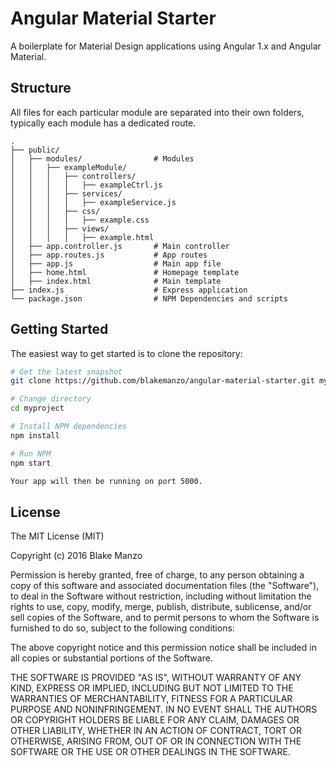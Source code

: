 Angular Material Starter
=======================

A boilerplate for Material Design applications using Angular 1.x and Angular Material.

Structure
---------

All files for each particular module are separated into their own folders, typically each module has a dedicated route.

```
.
├── public/
│   ├── modules/       			# Modules
│   │   ├── exampleModule/
│   │   │   ├── controllers/
│   │   │   │   ├── exampleCtrl.js
│   │   │   ├── services/
│   │   │   │   ├── exampleService.js
│   │   │   ├── css/
│   │   │   │   ├── example.css
│   │   │   ├── views/ 
│   │   │   │   ├── example.html
│   ├── app.controller.js       # Main controller
│   ├── app.routes.js           # App routes
│   ├── app.js                 	# Main app file
│   ├── home.html 				# Homepage template
│   ├── index.html              # Main template
├── index.js                    # Express application
└── package.json                # NPM Dependencies and scripts
```

Getting Started
---------------

The easiest way to get started is to clone the repository:

```bash
# Get the latest snapshot
git clone https://github.com/blakemanzo/angular-material-starter.git myproject

# Change directory
cd myproject

# Install NPM dependencies
npm install

# Run NPM
npm start

Your app will then be running on port 5000.
```

License
-------

The MIT License (MIT)

Copyright (c) 2016 Blake Manzo

Permission is hereby granted, free of charge, to any person obtaining a copy of this software and associated documentation files (the "Software"), to deal in the Software without restriction, including without limitation the rights to use, copy, modify, merge, publish, distribute, sublicense, and/or sell copies of the Software, and to permit persons to whom the Software is furnished to do so, subject to the following conditions:

The above copyright notice and this permission notice shall be included in all copies or substantial portions of the Software.

THE SOFTWARE IS PROVIDED "AS IS", WITHOUT WARRANTY OF ANY KIND, EXPRESS OR IMPLIED, INCLUDING BUT NOT LIMITED TO THE WARRANTIES OF MERCHANTABILITY, FITNESS FOR A PARTICULAR PURPOSE AND NONINFRINGEMENT. IN NO EVENT SHALL THE AUTHORS OR COPYRIGHT HOLDERS BE LIABLE FOR ANY CLAIM, DAMAGES OR OTHER LIABILITY, WHETHER IN AN ACTION OF CONTRACT, TORT OR OTHERWISE, ARISING FROM, OUT OF OR IN CONNECTION WITH THE SOFTWARE OR THE USE OR OTHER DEALINGS IN THE SOFTWARE.
